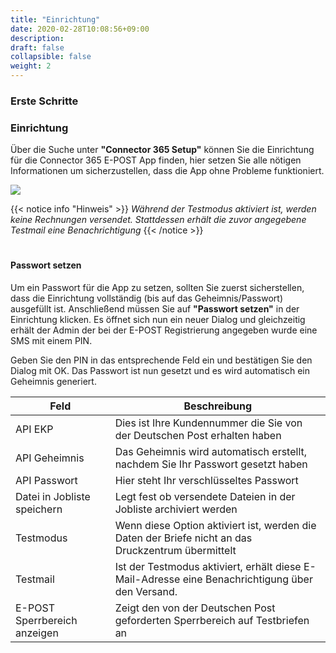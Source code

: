 ```yaml
---
title: "Einrichtung"
date: 2020-02-28T10:08:56+09:00
description: 
draft: false
collapsible: false
weight: 2
---
```

### Erste Schritte

### Einrichtung
Über die Suche unter **"Connector 365 Setup"** können Sie die Einrichtung für die Connector 365 E-POST App finden, hier setzen Sie alle nötigen Informationen um sicherzustellen, dass die App ohne Probleme funktioniert.

![](images/apps/epostsetup.PNG)

{{< notice info "Hinweis" >}}
 _Während der Testmodus aktiviert ist, werden keine Rechnungen versendet. Stattdessen erhält die zuvor angegebene Testmail eine Benachrichtigung_
{{< /notice >}}
#
#### Passwort setzen
Um ein Passwort für die App zu setzen, sollten Sie zuerst sicherstellen, dass die Einrichtung vollständig (bis auf das Geheimnis/Passwort) ausgefüllt ist. Anschließend müssen Sie auf **"Passwort setzen"** in der Einrichtung klicken. Es öffnet sich nun ein neuer Dialog und gleichzeitig erhält der Admin der bei der E-POST Registrierung angegeben wurde eine SMS mit einem PIN.

Geben Sie den PIN in das entsprechende Feld ein und bestätigen Sie den Dialog mit OK. Das Passwort ist nun gesetzt und es wird automatisch ein Geheimnis generiert.

| Feld                         | Beschreibung                                                                                       |
|------------------------------|----------------------------------------------------------------------------------------------------|
| API EKP                      | Dies ist Ihre Kundennummer die Sie von der Deutschen Post erhalten haben                           |
| API Geheimnis                | Das Geheimnis wird automatisch erstellt, nachdem Sie Ihr Passwort gesetzt haben                    |
| API Passwort                 | Hier steht Ihr verschlüsseltes Passwort                                                            |
| Datei in Jobliste speichern  | Legt fest ob versendete Dateien in der Jobliste archiviert werden                                  |
| Testmodus                    | Wenn diese Option aktiviert ist, werden die Daten der Briefe nicht an das Druckzentrum übermittelt |
| Testmail                     | Ist der Testmodus aktiviert, erhält diese E-Mail-Adresse eine Benachrichtigung über den Versand.   |
| E-POST Sperrbereich anzeigen | Zeigt den von der Deutschen Post geforderten Sperrbereich auf Testbriefen an                       |




